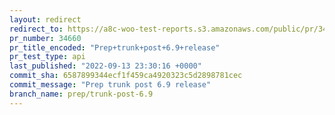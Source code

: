 ```yaml
---
layout: redirect
redirect_to: https://a8c-woo-test-reports.s3.amazonaws.com/public/pr/34660/api/index.html
pr_number: 34660
pr_title_encoded: "Prep+trunk+post+6.9+release"
pr_test_type: api
last_published: "2022-09-13 23:30:16 +0000"
commit_sha: 6587899344ecf1f459ca4920323c5d2898781cec
commit_message: "Prep trunk post 6.9 release"
branch_name: prep/trunk-post-6.9
---
```

